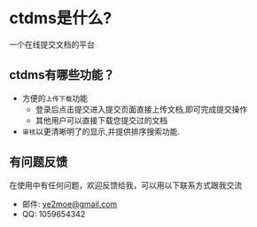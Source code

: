 # ctdms是什么?
一个在线提交文档的平台

## ctdms有哪些功能？

* 方便的`上传下载`功能
    *  登录后点击提交进入提交页面直接上传文档,即可完成提交操作
    *  其他用户可以直接下载您提交过的文档
* `审核`以更清晰明了的显示,并提供排序搜索功能.

## 有问题反馈
在使用中有任何问题，欢迎反馈给我，可以用以下联系方式跟我交流

* 邮件: ye2moe@gmail.com
* QQ: 1059654342

